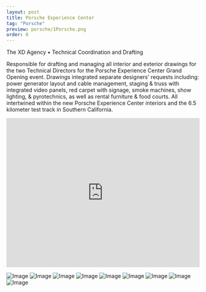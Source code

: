 ```yaml
---
layout: post
title: Porsche Experience Center
tag: "Porsche"
preview: porsche/1Porsche.png
order: 6
---
```

The XD Agency • Technical Coordination and Drafting

Responsible for drafting and managing all interior and exterior drawings for the two Technical Directors for the Porsche Experience Center Grand Opening event.  Drawings integrated separate designers' requests including: power generator layout and cable management, staging & truss with integrated video panels, red carpet with signage, smoke machines, show lighting, & pyrotechnics, as well as rental furniture & food courts. All intertwined within the new Porsche Experience Center interiors and the 6.5 kilometer test track in Southern California.

<div class="video-container"><iframe src="https://xdagency.com/wp-content/uploads/2017/09/PECLA_Opening-SOCIAL-h264-1080-161220-2.mp4" allowfullscreen="" frameborder="0" width="100%" height="390"></iframe></div>

![Image](1Porsche.png)
![Image](2Porsche.png)
![Image](3Porsche.png)
![Image](4Porsche.png)
![Image](5Porsche.png)
![Image](6Porsche.png)
![Image](7Porsche.png)
![Image](8Porsche.png)
![Image](9Porsche.png)
